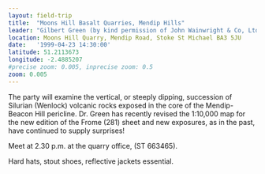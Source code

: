 ```yaml
---
layout: field-trip
title:  "Moons Hill Basalt Quarries, Mendip Hills"
leader: "Gilbert Green (by kind permission of John Wainwright & Co, Ltd.)"
location: Moons Hill Quarry, Mendip Road, Stoke St Michael BA3 5JU
date:   '1999-04-23 14:30:00'
latitude: 51.2113673
longitude: -2.4885207
#precise zoom: 0.005, inprecise zoom: 0.5
zoom: 0.005
---
```

The party will examine the vertical, or steeply dipping, succession of Silurian (Wenlock) volcanic rocks exposed in the core of the Mendip-Beacon Hill pericline. Dr. Green has recently revised the 1:10,000 map for the new edition of the Frome (281) sheet and new exposures, as in the past, have continued to supply surprises!

Meet at 2.30 p.m. at the quarry office, (ST 663465).

Hard hats, stout shoes, reflective jackets essential.